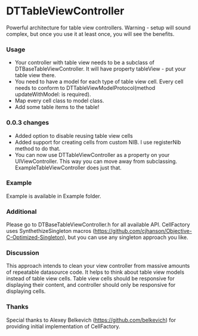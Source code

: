 DTTableViewController
================

Powerful architecture for table view controllers. Warning - setup will sound complex, but once you use it at least once, you will see the benefits.

### Usage

* Your controller with table view needs to be a subclass of DTBaseTableViewController. It will have property tableView - put your table view there.
* You need to have a model for each type of table view cell. Every cell needs to conform to DTTableViewModelProtocol(method updateWithModel: is required).
* Map every cell class to model class. 
* Add some table items to the table!

### 0.0.3 changes

* Added option to disable reusing table view cells
* Added support for creating cells from custom NIB. I use registerNib method to do that. 
* You can now use DTTableViewController as a property on your UIViewController. This way you can move away from subclassing. ExampleTableViewController does just that.

### Example 

Example is available in Example folder. 

### Additional 

Please go to DTBaseTableViewController.h for all available API. CellFactory uses SynthethizeSingleton macros (https://github.com/cjhanson/Objective-C-Optimized-Singleton), but you can use any singleton approach you like.

### Discussion

This approach intends to clean your view controller from massive amounts of repeatable datasource code. It helps to think about table view models instead of table view cells. Table view cells should be responsive for displaying their content, and controller should only be responsive for displaying cells. 
		
### Thanks

Special thanks to Alexey Belkevich (https://github.com/belkevich) for providing initial implementation of CellFactory.